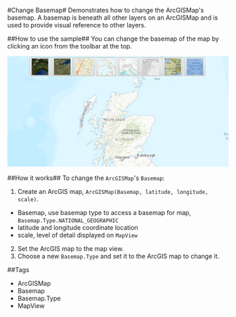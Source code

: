 #Change Basemap#
Demonstrates how to change the ArcGISMap's basemap. A basemap is beneath all other layers on an ArcGISMap and is used to provide visual reference to other layers.

##How to use the sample##
You can change the basemap of the map by clicking an icon from the toolbar at the top.

![](ChangeBasemap.png)

##How it works##
To change the `ArcGISMap`'s `Basemap`:

1.  Create an ArcGIS map, `ArcGISMap(Basemap, latitude, longitude, scale)`.
  - Basemap, use basemap type to access a basemap for map, `Basemap.Type.NATIONAL_GEOGRAPHIC`
  - latitude and longitude coordinate location
  - scale, level of detail displayed on `MapView`
2. Set the ArcGIS map to the map view.
3. Choose a new `Basemap.Type` and set it to the ArcGIS map to change it. 

##Tags
- ArcGISMap
- Basemap
- Basemap.Type
- MapView
